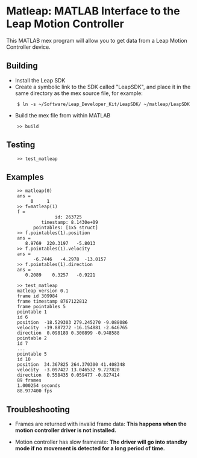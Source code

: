 # Matleap: MATLAB Interface to the Leap Motion Controller

This MATLAB mex program will allow you to get data from a Leap Motion
Controller device.

## Building

* Install the Leap SDK
* Create a symbolic link to the SDK called "LeapSDK", and place it in the
  same directory as the mex source file, for example:

```
    $ ln -s ~/Software/Leap_Developer_Kit/LeapSDK/ ~/matleap/LeapSDK
```

* Build the mex file from within MATLAB

```
    >> build
```

## Testing

```
    >> test_matleap
```

## Examples
```
    >> matleap(0)
    ans =
         0     1
    >> f=matleap(1)
    f =
                  id: 263725
             timestamp: 8.1430e+09
          pointables: [1x5 struct]
    >> f.pointables(1).position
    ans =
       8.9769  220.3197   -5.8013
    >> f.pointables(1).velocity
    ans =
          -6.7446   -4.2978  -13.0157
    >> f.pointables(1).direction
    ans =
       0.2089    0.3257   -0.9221

    >> test_matleap
    matleap version 0.1
    frame id 309984
    frame timestamp 8767122812
    frame pointables 5
    pointable 1
    id 6
    position  -18.529303 279.245270 -9.088086
    velocity  -19.887272 -16.154881 -2.646765
    direction  0.098189 0.300899 -0.948588
    pointable 2
    id 7
    ...
    pointable 5
    id 10
    position  34.367825 264.370300 41.408348
    velocity  -3.097427 13.046532 9.727820
    direction  0.558435 0.059477 -0.827414
    89 frames
    1.000254 seconds
    88.977400 fps
```

## Troubleshooting

* Frames are returned with invalid frame data:  **This happens when the
  motion controller driver is not installed.**

* Motion controller has slow framerate:  **The driver will go into standby
  mode if no movement is detected for a long period of time.**
